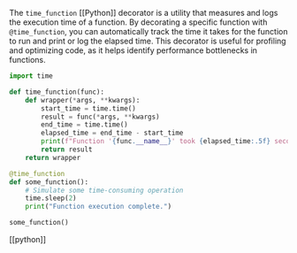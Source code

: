 The `time_function` [[Python]] decorator is a utility that measures and logs the execution time of a function. By decorating a specific function with `@time_function`, you can automatically track the time it takes for the function to run and print or log the elapsed time. This decorator is useful for profiling and optimizing code, as it helps identify performance bottlenecks in functions.

```python
import time

def time_function(func):
    def wrapper(*args, **kwargs):
        start_time = time.time()
        result = func(*args, **kwargs)
        end_time = time.time()
        elapsed_time = end_time - start_time
        print(f"Function '{func.__name__}' took {elapsed_time:.5f} seconds to run.")
        return result
    return wrapper

@time_function
def some_function():
    # Simulate some time-consuming operation
    time.sleep(2)
    print("Function execution complete.")

some_function()
```

[[python]]
